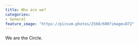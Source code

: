 ```yaml
---
title: Who are we?
categories:
- General
feature_image: "https://picsum.photos/2560/600?image=872"
---
```


We are the Circle.

